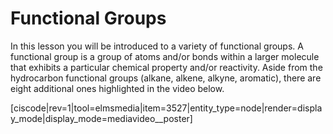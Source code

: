 <div style="float:right;margin:auto"><ebook-button title="Functional Groups" link="https://genchem.science.psu.edu/10-3-functional-groups"></ebook-button></div>



# Functional Groups

In this lesson you will be introduced to a variety of functional groups. A functional group is a group of atoms and/or bonds within a larger molecule that exhibits a particular chemical property and/or reactivity.  Aside from the hydrocarbon functional groups (alkane, alkene, alkyne, aromatic), there are eight additional ones highlighted in the video below.

[ciscode|rev=1|tool=elmsmedia|item=3527|entity_type=node|render=display_mode|display_mode=mediavideo__poster]

